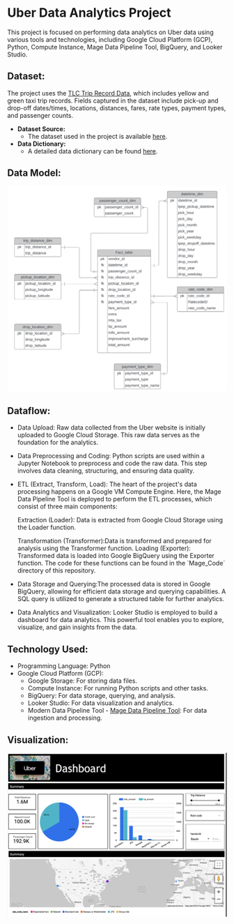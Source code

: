 # **Uber Data Analytics Project** 

This project is focused on performing data analytics on Uber data using various tools and technologies, including Google Cloud Platform (GCP), Python, Compute Instance, Mage Data Pipeline Tool, BigQuery, and Looker Studio.

## Dataset:

The project uses the [TLC Trip Record Data](https://www.nyc.gov/site/tlc/about/tlc-trip-record-data.page), which includes yellow and green taxi trip records. Fields captured in the dataset include pick-up and drop-off dates/times, locations, distances, fares, rate types, payment types, and passenger counts.

-   **Dataset Source:**
    -   The dataset used in the project is available [here](https://github.com/darshilparmar/uber-etl-pipeline-data-engineering-project/blob/main/data/uber_data.csv).
-   **Data Dictionary:**
    -   A detailed data dictionary can be found [here](https://www.nyc.gov/assets/tlc/downloads/pdf/data_dictionary_trip_records_yellow.pdf).

## Data Model:

![](images/Image%2011-1-23%20at%202.48%20AM.jpeg)

## Dataflow:

-   Data Upload: Raw data collected from the Uber website is initially uploaded to Google Cloud Storage. This raw data serves as the foundation for the analytics.

-   Data Preprocessing and Coding: Python scripts are used within a Jupyter Notebook to preprocess and code the raw data. This step involves data cleaning, structuring, and ensuring data quality.

-   ETL (Extract, Transform, Load): The heart of the project's data processing happens on a Google VM Compute Engine. Here, the Mage Data Pipeline Tool is deployed to perform the ETL processes, which consist of three main components:

    Extraction (Loader): Data is extracted from Google Cloud Storage using the Loader function.

    Transformation (Transformer):Data is transformed and prepared for analysis using the Transformer function.
    Loading (Exporter): Transformed data is loaded into Google BigQuery using the Exporter function. The code for these functions can be found in the \`Mage_Code\` directory of this repository.

-   Data Storage and Querying:The processed data is stored in Google BigQuery, allowing for efficient data storage and querying capabilities. A SQL query is utilized to generate a structured table for further analytics.

-   Data Analytics and Visualization: Looker Studio is employed to build a dashboard for data analytics. This powerful tool enables you to explore, visualize, and gain insights from the data.

## **Technology Used:**

-   Programming Language: Python
-   Google Cloud Platform (GCP):
    -   Google Storage: For storing data files.
    -   Compute Instance: For running Python scripts and other tasks.
    -   BigQuery: For data storage, querying, and analysis.
    -   Looker Studio: For data visualization and analytics.
    -   Modern Data Pipeline Tool - [Mage Data Pipeline Tool](https://www.mage.ai/): For data ingestion and processing.

## Visualization:

![](images/Untitled%202.png)

## 
